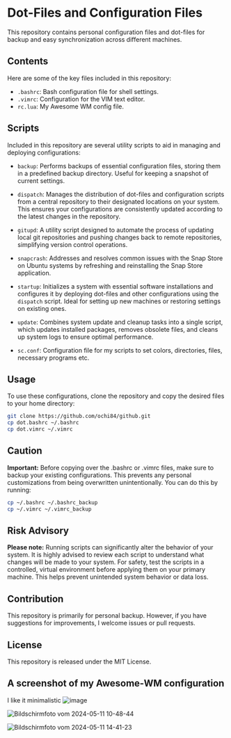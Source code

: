 # Dot-Files and Configuration Files

This repository contains personal configuration files and dot-files for backup and easy synchronization across different machines.

## Contents

Here are some of the key files included in this repository:

- `.bashrc`: Bash configuration file for shell settings.
- `.vimrc`: Configuration for the VIM text editor.
- `rc.lua`: My Awesome WM config file.

## Scripts

Included in this repository are several utility scripts to aid in managing and deploying configurations:

- `backup`: Performs backups of essential configuration files, storing them in a predefined backup directory. Useful for keeping a snapshot of current settings.
  
- `dispatch`: Manages the distribution of dot-files and configuration scripts from a central repository to their designated locations on your system. This ensures your configurations are consistently updated according to the latest changes in the repository.
  
- `gitupd`: A utility script designed to automate the process of updating local git repositories and pushing changes back to remote repositories, simplifying version control operations.
  
- `snapcrash`: Addresses and resolves common issues with the Snap Store on Ubuntu systems by refreshing and reinstalling the Snap Store application.
  
- `startup`: Initializes a system with essential software installations and configures it by deploying dot-files and other configurations using the `dispatch` script. Ideal for setting up new machines or restoring settings on existing ones.
  
- `update`: Combines system update and cleanup tasks into a single script, which updates installed packages, removes obsolete files, and cleans up system logs to ensure optimal performance.

- `sc.conf`: Configuration file for my scripts to set colors, directories, files, necessary programs etc.

## Usage

To use these configurations, clone the repository and copy the desired files to your home directory:

```bash
git clone https://github.com/ochi84/github.git
cp dot.bashrc ~/.bashrc
cp dot.vimrc ~/.vimrc
```

## Caution

**Important:** Before copying over the .bashrc or .vimrc files, make sure to backup your existing configurations. This prevents any personal customizations from being overwritten unintentionally. You can do this by running:

```bash
cp ~/.bashrc ~/.bashrc_backup
cp ~/.vimrc ~/.vimrc_backup
```

## Risk Advisory

**Please note:** Running scripts can significantly alter the behavior of your system. It is highly advised to review each script to understand what changes will be made to your system. For safety, test the scripts in a controlled, virtual environment before applying them on your primary machine. This helps prevent unintended system behavior or data loss.

## Contribution

This repository is primarily for personal backup. However, if you have suggestions for improvements, I welcome issues or pull requests.

## License

This repository is released under the MIT License.

## A screenshot of my Awesome-WM configuration

I like it minimalistic
![image](https://github.com/ochi84/github/assets/168211337/18199c3a-3833-4363-8f97-92efea49b6ce)

![Bildschirmfoto vom 2024-05-11 10-48-44](https://github.com/ochi84/github/assets/168211337/67025829-6154-4ac9-94d8-b9801aca98fc)

![Bildschirmfoto vom 2024-05-11 14-41-23](https://github.com/ochi84/github/assets/168211337/a6ad592d-1fa2-4afa-89bb-59bc89cbaaef)
